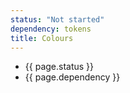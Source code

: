 ```yaml
---
status: "Not started"
dependency: tokens
title: Colours
---
```


- {{ page.status }}
- {{ page.dependency }}